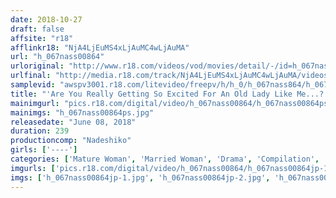 ```yaml
---
date: 2018-10-27
draft: false
affsite: "r18"
afflinkr18: "NjA4LjEuMS4xLjAuMC4wLjAuMA"
url: "h_067nass00864"
urloriginal: "http://www.r18.com/videos/vod/movies/detail/-/id=h_067nass00864"
urlfinal: "http://media.r18.com/track/NjA4LjEuMS4xLjAuMC4wLjAuMA/videos/vod/movies/detail/-/id=h_067nass00864"
samplevid: "awspv3001.r18.com/litevideo/freepv/h/h_0/h_067nass864/h_067nass864_dmb_w.mp4"
title: "'Are You Really Getting So Excited For An Old Lady Like Me...?' This 60 Something Lady Was Already In Menopause And Had Forgotten What It Felt Like To Be A Woman, But When She Learned That This Young Man (Who Was Young Enough To Be Her Son) Was Still Just A Cherry Boy, She Took Pity On Him..."
mainimgurl: "pics.r18.com/digital/video/h_067nass00864/h_067nass00864ps.jpg"
mainimgs: "h_067nass00864ps.jpg"
releasedate: "June 08, 2018"
duration: 239
productioncomp: "Nadeshiko"
girls: ['----']
categories: ['Mature Woman', 'Married Woman', 'Drama', 'Compilation', 'Over 4 Hours']
imgurls: ['pics.r18.com/digital/video/h_067nass00864/h_067nass00864jp-1.jpg', 'pics.r18.com/digital/video/h_067nass00864/h_067nass00864jp-2.jpg', 'pics.r18.com/digital/video/h_067nass00864/h_067nass00864jp-3.jpg', 'pics.r18.com/digital/video/h_067nass00864/h_067nass00864jp-4.jpg', 'pics.r18.com/digital/video/h_067nass00864/h_067nass00864jp-5.jpg', 'pics.r18.com/digital/video/h_067nass00864/h_067nass00864jp-6.jpg', 'pics.r18.com/digital/video/h_067nass00864/h_067nass00864jp-7.jpg', 'pics.r18.com/digital/video/h_067nass00864/h_067nass00864jp-8.jpg', 'pics.r18.com/digital/video/h_067nass00864/h_067nass00864jp-9.jpg', 'pics.r18.com/digital/video/h_067nass00864/h_067nass00864jp-10.jpg', 'pics.r18.com/digital/video/h_067nass00864/h_067nass00864jp-11.jpg', 'pics.r18.com/digital/video/h_067nass00864/h_067nass00864jp-12.jpg', 'pics.r18.com/digital/video/h_067nass00864/h_067nass00864jp-13.jpg', 'pics.r18.com/digital/video/h_067nass00864/h_067nass00864jp-14.jpg', 'pics.r18.com/digital/video/h_067nass00864/h_067nass00864jp-15.jpg', 'pics.r18.com/digital/video/h_067nass00864/h_067nass00864jp-16.jpg', 'pics.r18.com/digital/video/h_067nass00864/h_067nass00864jp-17.jpg', 'pics.r18.com/digital/video/h_067nass00864/h_067nass00864jp-18.jpg', 'pics.r18.com/digital/video/h_067nass00864/h_067nass00864jp-19.jpg', 'pics.r18.com/digital/video/h_067nass00864/h_067nass00864jp-20.jpg']
imgs: ['h_067nass00864jp-1.jpg', 'h_067nass00864jp-2.jpg', 'h_067nass00864jp-3.jpg', 'h_067nass00864jp-4.jpg', 'h_067nass00864jp-5.jpg', 'h_067nass00864jp-6.jpg', 'h_067nass00864jp-7.jpg', 'h_067nass00864jp-8.jpg', 'h_067nass00864jp-9.jpg', 'h_067nass00864jp-10.jpg', 'h_067nass00864jp-11.jpg', 'h_067nass00864jp-12.jpg', 'h_067nass00864jp-13.jpg', 'h_067nass00864jp-14.jpg', 'h_067nass00864jp-15.jpg', 'h_067nass00864jp-16.jpg', 'h_067nass00864jp-17.jpg', 'h_067nass00864jp-18.jpg', 'h_067nass00864jp-19.jpg', 'h_067nass00864jp-20.jpg']
---
```


